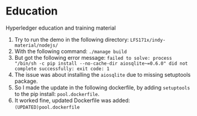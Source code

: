 # Education
Hyperledger education and training material

1. Try to run the demo in the following directory: `LFS171x/indy-material/nodejs/`
2. With the following command: `./manage build`
3. But got the following error message: `failed to solve: process "/bin/sh -c pip install --no-cache-dir aiosqlite~=0.6.0" did not complete successfully: exit code: 1`
4. The issue was about installing the `aiosqlite` due to missing setuptools package. 
5. So I made the update in the following dockerfile, by adding `setuptools` to the pip install: `pool.dockerfile`. 
6. It worked fine, updated Dockerfile was added: `(UPDATED)pool.dockerfile`
